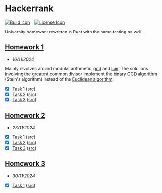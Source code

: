 # Hackerrank

[![Build Icon]][Build Status]&emsp;[![License Icon]][LICENSE]

[Build Icon]: https://img.shields.io/github/actions/workflow/status/1git2clone/hackerrank-hw/ci.yml?branch=main
[Build Status]: https://github.com/1git2clone/hackerrank-hw/actions?query=branch%3Amain
[License Icon]: https://img.shields.io/badge/license-MIT-blue.svg
[LICENSE]: LICENSE

University homework rewritten in Rust with the same testing as well.

## [Homework 1](https://www.hackerrank.com/contests/citb106-f2024-hw1/challenges)

<!-- prettier-ignore -->
- *16/11/2024*

Mainly revolves around modular arithmetic,
[gcd](https://en.wikipedia.org/wiki/Greatest_common_divisor) and
[lcm](https://en.wikipedia.org/wiki/Least_common_multiple). The solutions
involving the greatest common divisor implement the [binary GCD
algorithm](https://en.wikipedia.org/wiki/Binary_GCD_algorithm) (Stein's
algorithm) instead of the [Euclidean
algorithm](https://en.wikipedia.org/wiki/Euclidean_algorithm).

- [x] [Task 1](https://www.hackerrank.com/contests/citb106-f2024-hw1/challenges/discrete-mathematics-and-programming-hw-1-task-1)
      ([src](./src/hw1/task_1.rs))
- [x] [Task 2](https://www.hackerrank.com/contests/citb106-f2024-hw1/challenges/discrete-mathematics-and-programming-hw-1-task-2)
      ([src](./src/hw1/task_2.rs))
- [x] [Task 3](https://www.hackerrank.com/contests/citb106-f2024-hw1/challenges/discrete-mathematics-and-programming-hw-1-task-3)
      ([src](./src/hw1/task_3.rs))

## [Homework 2](https://www.hackerrank.com/contests/citb106-f2024-hw2/challenges)

<!-- prettier-ignore -->
- *23/11/2024*

- [x] [Task 1](https://www.hackerrank.com/contests/citb106-f2024-hw2/challenges/discrete-mathematics-and-programming-hw-2-task-1)
      ([src](./src/hw2/task_1.rs))
- [x] [Task 2](https://www.hackerrank.com/contests/citb106-f2024-hw2/challenges/discrete-mathematics-and-programming-hw-2-task-2)
      ([src](./src/hw2/task_2.rs))
- [x] [Task 3](https://www.hackerrank.com/contests/citb106-f2024-hw2/challenges/discrete-mathematics-and-programming-hw-2-task-3)
      ([src](./src/hw2/task_3.rs))

## [Homework 3](https://www.hackerrank.com/contests/citb106-f2024-hw3/challenges)

<!-- prettier-ignore -->
- *30/11/2024*

- [x] [Task 1](https://www.hackerrank.com/contests/citb106-f2024-hw2/challenges/discrete-mathematics-and-programming-hw-2-task-1)
      ([src](./src/hw3/task_1.rs))

